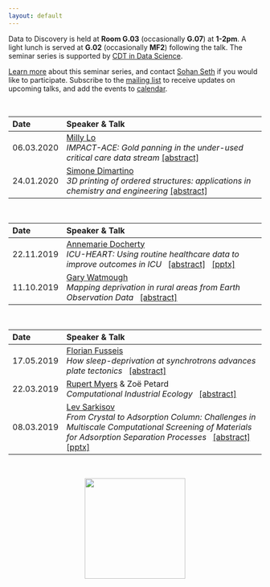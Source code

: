 ```yaml
---
layout: default
---
```


Data to Discovery is held at **Room G.03** (occasionally **G.07**) at **1-2pm**. A light lunch is served at **G.02** (occasionally **MF2**) following the talk. 
The seminar series is supported by [CDT in Data Science](http://datascience.inf.ed.ac.uk).
&nbsp;

[Learn more](./learn-more.html) about this seminar series, and
contact [Sohan Seth](http://homepages.inf.ed.ac.uk/sseth/) if you would like to participate.
Subscribe to the [mailing list](http://lists.inf.ed.ac.uk/mailman/listinfo/d2d-seminars) to receive updates on upcoming talks, and add the events to [calendar](./calendar.html). 

&nbsp;


| Date        | Speaker & Talk |
|:-------------|:----------------|
| 06.03.2020   | [Milly Lo](https://www.ed.ac.uk/centre-reproductive-health/child-life-and-health/people/principal-investigators/dr-tsz-yan-milly-lo) <br /> _IMPACT-ACE: Gold panning in the under-used critical care data stream_ [[abstract]](./abstracts/06032020.html) |
| 24.01.2020   | [Simone Dimartino](https://www.eng.ed.ac.uk/about/people/dr-simone-dimartino) <br /> _3D printing of ordered structures: applications in chemistry and engineering_ [[abstract]](./abstracts/201219.html) |


&nbsp;

| Date        | Speaker & Talk |
|:-------------|:----------------|
| 22.11.2019   | [Annemarie Docherty](https://www.ed.ac.uk/clinical-sciences/divisionpgdi/anaesthesia/team-members/researchers/dr-annemarie-docherty) <br /> _ICU-HEART: Using routine healthcare data to improve outcomes in ICU_ &nbsp; [[abstract]](./abstracts/221119.html) &nbsp; [[pptx]]({{site:baseurl}}/presentations/ICU-HEART.pptx)|
| 11.10.2019   | [Gary Watmough](https://www.geos.ed.ac.uk/people/person.html?indv=7294) <br /> _Mapping deprivation in rural areas from Earth Observation Data_ &nbsp; [[abstract]](./abstracts/111019.html) |


&nbsp;

| Date        | Speaker & Talk |
|:-------------|:----------------|
| 17.05.2019   | [Florian Fusseis](https://www.ed.ac.uk/geosciences/people?indv=3446) <br /> _How sleep-deprivation at synchrotrons advances plate tectonics_ &nbsp; [[abstract]](./abstracts/170519.html)|
| 22.03.2019   | [Rupert Myers](https://www.eng.ed.ac.uk/about/people/dr-rupert-myers) & Zoë Petard  <br /> _Computational Industrial Ecology_ &nbsp; [[abstract]](./abstracts/220319.html)|
| 08.03.2019   | [Lev Sarkisov](https://www.eng.ed.ac.uk/about/people/prof-lev-sarkisov)  <br />  _From Crystal to Adsorption Column: Challenges in Multiscale Computational Screening of Materials for Adsorption Separation Processes_ &nbsp; [[abstract]](./abstracts/080319.html) &nbsp; [[pptx]]({{site:baseurl}}/presentations/Sarkisov_Informatics_2019.pptx)|

&nbsp;
<div style="text-align:center"><img width = "200" src ="{{site:baseurl}}/cdt.jpg" /></div>
